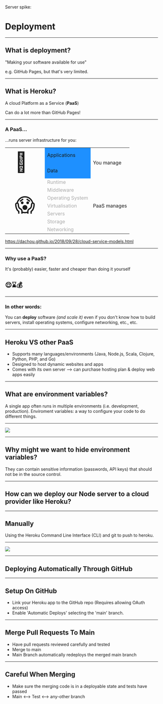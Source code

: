 Server spike: 

# Deployment

---

## What is deployment?

"Making your software available for use"

e.g. GitHub Pages, but that's very limited.

---

## What is Heroku?

A cloud Platform as a Service (**PaaS**)

Can do a lot more than GitHub Pages!

----

### A PaaS...
...runs server infrastructure for you:

<!-- <img src="https://i.imgur.com/OJFwPEY.png" height="400"> -->


<table style="font-size: 1rem;">
    <tr>
        <td rowspan="2" style="font-size: 4rem;">🤗</td>
        <td style="background-color: dodgerblue;">Applications</td>
        <td rowspan="2">You manage</td>
    </tr>
    <tr>
        <td style="background-color: dodgerblue;">Data</td>
    </tr>
    <tr>
        <td rowspan="7" style="font-size: 4rem;">😱</td>
        <td style="color: #aaa;">Runtime</td>
        <td rowspan="7">PaaS manages</td>
    </tr>
    <tr>
        <td style="color: #aaa;">Middleware</td>
    </tr>
    <tr>
        <td style="color: #aaa;">Operating System</td>
    </tr>
    <tr>
        <td style="color: #aaa;">Virtualisation</td>
    </tr>
    <tr>
        <td style="color: #aaa;">Servers</td>
    </tr>
    <tr>
        <td style="color: #aaa;">Storage</td>
    </tr>
    <tr>
        <td style="color: #aaa;">Networking</td>
    </tr>
</table>


https://dachou.github.io/2018/09/28/cloud-service-models.html

----

### Why use a PaaS?

It's (probably) easier, faster and cheaper than doing it yourself

## 😌⌛💰

<!-- (It's complicated, time consuming and expensive to build, configure and run all the infrastructure yourself.) -->

----

### In other words:

You can **deploy** software *(and scale it)* even if you don't know how to build servers, install operating systems, configure networking, etc., etc.

---

## Heroku VS other PaaS
- Supports many languages/environments (Java, Node.js, Scala, Clojure, Python, PHP, and Go)
- Designed to host dynamic websites and apps
- Comes with its own server --> can purchase hosting plan & deploy web apps easily

---

## What are environment variables? 

A single app often runs in multiple environments (i.e. development, production).
Enviroment variables: a way to configure your code to do different things.

---

![](https://i.imgur.com/EtzuCPf.png)

---

## Why might we want to hide environment variables? 

They can contain sensitive information (passwords, API keys) that should not be in the source control.

---

## How can we deploy our Node server to a cloud provider like Heroku?

---

## Manually
Using the Heroku Command Line Interface (CLI) and git to push to heroku.

---

![](https://i.imgur.com/HQV2ivY.png)

---

## Deploying Automatically Through GitHub

----

## Setup On GitHub

- Link your Heroku app to the GitHub repo (Requires allowing OAuth access)
- Enable 'Automatic Deploys' selecting the 'main' branch.

----

## Merge Pull Requests To Main

- Have pull requests reviewed carefully and tested
- Merge to main
- Main Branch automatically redeploys the merged main branch

----

## Careful When Merging

- Make sure the merging code is in a deployable state and tests have passed
- Main <--> Test <--> any-other branch

